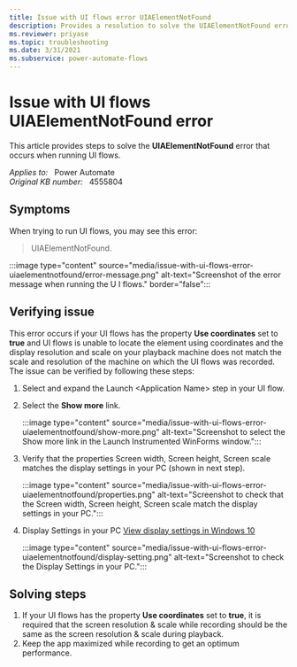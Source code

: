 ```yaml
---
title: Issue with UI flows error UIAElementNotFound
description: Provides a resolution to solve the UIAElementNotFound error during UI flows running.
ms.reviewer: priyase
ms.topic: troubleshooting
ms.date: 3/31/2021
ms.subservice: power-automate-flows
---
```

# Issue with UI flows UIAElementNotFound error

This article provides steps to solve the **UIAElementNotFound** error that occurs when running UI flows.

_Applies to:_ &nbsp; Power Automate  
_Original KB number:_ &nbsp; 4555804

## Symptoms

When trying to run UI flows, you may see this error:

> UIAElementNotFound.

:::image type="content" source="media/issue-with-ui-flows-error-uiaelementnotfound/error-message.png" alt-text="Screenshot of the error message when running the U I flows." border="false":::

## Verifying issue

This error occurs if your UI flows has the property **Use coordinates** set to **true** and UI flows is unable to locate the element using coordinates and the display resolution and scale on your playback machine does not match the scale and resolution of the machine on which the UI flows was recorded. The issue can be verified by following these steps:

1. Select and expand the Launch \<Application Name> step in your UI flow.
1. Select the **Show more** link.

    :::image type="content" source="media/issue-with-ui-flows-error-uiaelementnotfound/show-more.png" alt-text="Screenshot to select the Show more link in the Launch Instrumented WinForms window.":::

1. Verify that the properties Screen width, Screen height, Screen scale matches the display settings in your PC (shown in next step).

    :::image type="content" source="media/issue-with-ui-flows-error-uiaelementnotfound/properties.png" alt-text="Screenshot to check that the Screen width, Screen height, Screen scale match the display settings in your PC.":::

1. Display Settings in your PC [View display settings in Windows 10](https://support.microsoft.com/windows/view-display-settings-in-windows-10-37f0e05e-98a9-474c-317a-e85422daa8bb)

    :::image type="content" source="media/issue-with-ui-flows-error-uiaelementnotfound/display-setting.png" alt-text="Screenshot to check the Display Settings in your PC.":::

## Solving steps

1. If your UI flows has the property **Use coordinates** set to **true**, it is required that the screen resolution & scale while recording should be the same as the screen resolution & scale during playback.
2. Keep the app maximized while recording to get an optimum performance.
